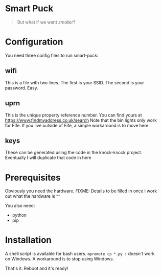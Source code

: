 # Smart Puck
> But what if we went _smaller_?

# Configuration
You need three config files to run smart-puck:

## wifi
This is a file with two lines. The first is your SSID. The second is your password. Easy.

## uprn
This is the unique property reference number. You can find yours at https://www.findmyaddress.co.uk/search
Note that the bin lights only work for Fife. If you live outside of Fife, a simple workaround is to move here.

## keys
These can be generated using the code in the knock-knock project. Eventually I will duplicate that code in here

# Prerequisites
Obviously you need the hardware. 
FIXME: Details to be filled in once I work out what the hardware is ^^

You also need:
   * python
   * pip

# Installation
A shell script is available for bash users. `mpremote cp *.py :` doesn't work on Windows. A workaround is to stop using Windows.

That's it. Reboot and it's ready!